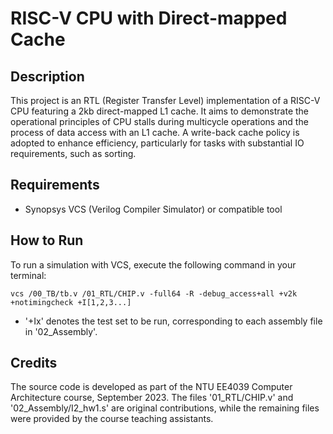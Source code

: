 # RISC-V CPU with Direct-mapped Cache
## Description
This project is an RTL (Register Transfer Level) implementation of a RISC-V CPU featuring a 2kb direct-mapped L1 cache. It aims to demonstrate  the operational principles of CPU stalls during multicycle operations and the process of data access with an L1 cache. A write-back cache policy is adopted to enhance efficiency, particularly for tasks with substantial IO requirements, such as sorting.

## Requirements
- Synopsys VCS (Verilog Compiler Simulator) or compatible tool

## How to Run
To run a simulation with VCS, execute the following command in your terminal:

    vcs /00_TB/tb.v /01_RTL/CHIP.v -full64 -R -debug_access+all +v2k +notimingcheck +I[1,2,3...]

- '+Ix' denotes the test set to be run, corresponding to each assembly file in '02_Assembly'.

## Credits
The source code is developed as part of the NTU EE4039 Computer Architecture course, September 2023. The files '01_RTL/CHIP.v' and '02_Assembly/I2_hw1.s' are original contributions, while the remaining files were provided by the course teaching assistants.
